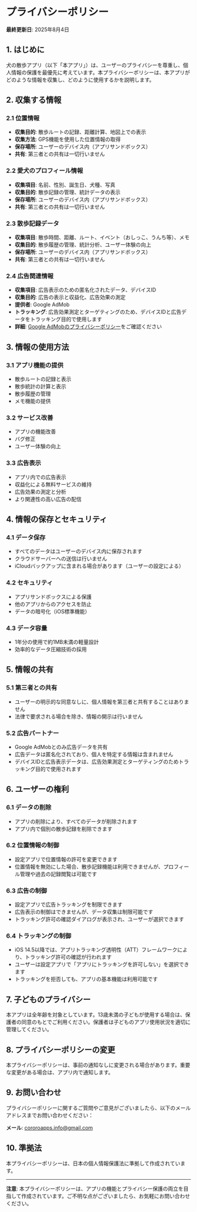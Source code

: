 # プライバシーポリシー

**最終更新日**: 2025年8月4日

## 1. はじめに

犬の散歩アプリ（以下「本アプリ」）は、ユーザーのプライバシーを尊重し、個人情報の保護を最優先に考えています。本プライバシーポリシーは、本アプリがどのような情報を収集し、どのように使用するかを説明します。

## 2. 収集する情報

### 2.1 位置情報
- **収集目的**: 散歩ルートの記録、距離計算、地図上での表示
- **収集方法**: GPS機能を使用した位置情報の取得
- **保存場所**: ユーザーのデバイス内（アプリサンドボックス）
- **共有**: 第三者との共有は一切行いません

### 2.2 愛犬のプロフィール情報
- **収集項目**: 名前、性別、誕生日、犬種、写真
- **収集目的**: 散歩記録の管理、統計データの表示
- **保存場所**: ユーザーのデバイス内（アプリサンドボックス）
- **共有**: 第三者との共有は一切行いません

### 2.3 散歩記録データ
- **収集項目**: 散歩時間、距離、ルート、イベント（おしっこ、うんち等）、メモ
- **収集目的**: 散歩履歴の管理、統計分析、ユーザー体験の向上
- **保存場所**: ユーザーのデバイス内（アプリサンドボックス）
- **共有**: 第三者との共有は一切行いません

### 2.4 広告関連情報
- **収集項目**: 広告表示のための匿名化されたデータ、デバイスID
- **収集目的**: 広告の表示と収益化、広告効果の測定
- **提供者**: Google AdMob
- **トラッキング**: 広告効果測定とターゲティングのため、デバイスIDと広告データをトラッキング目的で使用します
- **詳細**: [Google AdMobのプライバシーポリシー](https://policies.google.com/privacy)をご確認ください

## 3. 情報の使用方法

### 3.1 アプリ機能の提供
- 散歩ルートの記録と表示
- 散歩統計の計算と表示
- 散歩履歴の管理
- メモ機能の提供

### 3.2 サービス改善
- アプリの機能改善
- バグ修正
- ユーザー体験の向上

### 3.3 広告表示
- アプリ内での広告表示
- 収益化による無料サービスの維持
- 広告効果の測定と分析
- より関連性の高い広告の配信

## 4. 情報の保存とセキュリティ

### 4.1 データ保存
- すべてのデータはユーザーのデバイス内に保存されます
- クラウドサーバーへの送信は行いません
- iCloudバックアップに含まれる場合があります（ユーザーの設定による）

### 4.2 セキュリティ
- アプリサンドボックスによる保護
- 他のアプリからのアクセスを防止
- データの暗号化（iOS標準機能）

### 4.3 データ容量
- 1年分の使用で約1MB未満の軽量設計
- 効率的なデータ圧縮技術の採用

## 5. 情報の共有

### 5.1 第三者との共有
- ユーザーの明示的な同意なしに、個人情報を第三者と共有することはありません
- 法律で要求される場合を除き、情報の開示は行いません

### 5.2 広告パートナー
- Google AdMobとのみ広告データを共有
- 広告データは匿名化されており、個人を特定する情報は含まれません
- デバイスIDと広告表示データは、広告効果測定とターゲティングのためトラッキング目的で使用されます

## 6. ユーザーの権利

### 6.1 データの削除
- アプリの削除により、すべてのデータが削除されます
- アプリ内で個別の散歩記録を削除できます

### 6.2 位置情報の制御
- 設定アプリで位置情報の許可を変更できます
- 位置情報を無効にした場合、散歩記録機能は利用できませんが、プロフィール管理や過去の記録閲覧は可能です

### 6.3 広告の制御
- 設定アプリで広告トラッキングを制限できます
- 広告表示の制御はできませんが、データ収集は制限可能です
- トラッキング許可の確認ダイアログが表示され、ユーザーが選択できます

### 6.4 トラッキングの制御
- iOS 14.5以降では、アプリトラッキング透明性（ATT）フレームワークにより、トラッキング許可の確認が行われます
- ユーザーは設定アプリで「アプリにトラッキングを許可しない」を選択できます
- トラッキングを拒否しても、アプリの基本機能は利用可能です

## 7. 子どものプライバシー

本アプリは全年齢を対象としています。13歳未満の子どもが使用する場合は、保護者の同意のもとでご利用ください。保護者は子どものアプリ使用状況を適切に管理してください。

## 8. プライバシーポリシーの変更

本プライバシーポリシーは、事前の通知なしに変更される場合があります。重要な変更がある場合は、アプリ内で通知します。

## 9. お問い合わせ

プライバシーポリシーに関するご質問やご意見がございましたら、以下のメールアドレスまでお問い合わせください：

**メール**: cororoapps.info@gmail.com

## 10. 準拠法

本プライバシーポリシーは、日本の個人情報保護法に準拠して作成されています。

---

**注意**: 本プライバシーポリシーは、アプリの機能とプライバシー保護の両立を目指して作成されています。ご不明な点がございましたら、お気軽にお問い合わせください。 